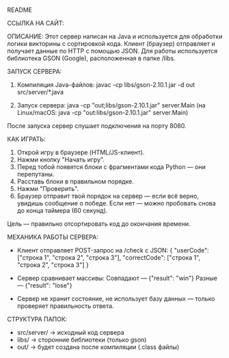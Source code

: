 README

ССЫЛКА НА САЙТ:


ОПИСАНИЕ:
Этот сервер написан на Java и используется для обработки логики викторины с сортировкой кода.
Клиент (браузер) отправляет и получает данные по HTTP с помощью JSON.
Для работы используется библиотека GSON (Google), расположенная в папке /libs.

ЗАПУСК СЕРВЕРА:

1. Компиляция Java-файлов:
   javac -cp libs/gson-2.10.1.jar -d out src/server/*.java

2. Запуск сервера:
   java -cp "out;libs/gson-2.10.1.jar" server.Main
   (на Linux/macOS: java -cp "out:libs/gson-2.10.1.jar" server.Main)

После запуска сервер слушает подключения на порту 8080.

КАК ИГРАТЬ:

1. Открой игру в браузере (HTML/JS-клиент).
2. Нажми кнопку "Начать игру".
3. Перед тобой появятся блоки с фрагментами кода Python — они перепутаны.
4. Расставь блоки в правильном порядке.
5. Нажми "Проверить".
6. Браузер отправит твой порядок на сервер — если всё верно, увидишь сообщение о победе. Если нет — можно пробовать снова до конца таймера (60 секунд).

Цель — правильно отсортировать код до окончания времени.

МЕХАНИКА РАБОТЫ СЕРВЕРА:

- Клиент отправляет POST-запрос на /check с JSON:
  {
    "userCode": ["строка 1", "строка 2", "строка 3"],
    "correctCode": ["строка 1", "строка 2", "строка 3"]
  }

- Сервер сравнивает массивы:
    Совпадают — {"result": "win"}
    Разные — {"result": "lose"}

- Сервер не хранит состояние, не использует базу данных — только проверяет правильность ответа.

СТРУКТУРА ПАПОК:

- src/server/       → исходный код сервера
- libs/             → сторонние библиотеки (только gson)
- out/              → будет создана после компиляции (.class файлы)
